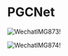 # PGCNet
![WechatIMG873](https://github.com/WangYuSenn/PGCNet/assets/137267973/e29aba4b-8699-4071-997c-0132f952e325)!

![WechatIMG874](https://github.com/WangYuSenn/PGCNet/assets/137267973/4a8d0152-ce4f-4abb-ba85-cafe9bba418d)!

